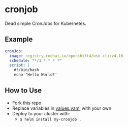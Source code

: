 # cronjob

Dead simple CronJobs for Kubernetes.

## Example

```yaml
cronJob:
  image: registry.redhat.io/openshift4/ose-cli:v4.10
  schedule: "*/1 * * * *"
  script: |
    #!/bin/bash
    echo 'Hello World!'
```

## How to Use

* Fork this repo
* Replace variables in [values.yaml](values.yaml) with your own
* Deploy to your cluster with:
    * `$ helm install my-cronjob .`
